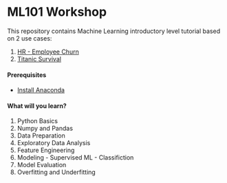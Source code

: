 # ML101 Workshop
This repository contains Machine Learning introductory level tutorial based on 2 use cases:
1. [HR - Employee Churn]()
2. [Titanic Survival]()

#### Prerequisites
- [Install Anaconda](https://docs.anaconda.com/anaconda/install/index.html) 

#### What will you learn?
1. Python Basics
2. Numpy and Pandas
3. Data Preparation
4. Exploratory Data Analysis
5. Feature Engineering
6. Modeling - Supervised ML - Classifiction 
7. Model Evaluation
8. Overfitting and Underfitting
